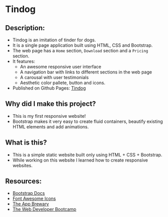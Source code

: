 Tindog
======

Description:
------------
- Tindog is an imitation of tinder for dogs. 
- It is a single page application built using HTML, CSS and Bootstrap.
- The web page has a `Home` section, `Download` section and a `Pricing` section.
- It features:
  - An awesome responsive user interface
  - A navigation bar with links to different sections in the web page
  - A carousal with user testimonials
  - Aesthetic color pallete, button and icons.
- Published on Github Pages: [Tindog](https://pratik-bongale.github.io/Tindog/)

Why did I make this project?
----------------------------
- This is my first responsive website!
- Bootstrap makes it very easy to create fluid containers, beautify existing HTML elements and add animations.

What is this?
-------------
- This is a simple static website built only using HTML + CSS + Bootstrap. 
- While working on this website I learned how to create responsive websites. 

Resources:
----------
- [Bootstrap Docs](https://getbootstrap.com/docs/4.5/getting-started/introduction/)
- [Font Awesome Icons](https://fontawesome.com/)
- [The App Brewary](https://www.appbrewery.co/p/web-development-course-resources/)
- [The Web Developer Bootcamp](https://www.udemy.com/course/the-web-developer-bootcamp/)

